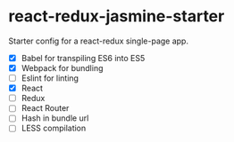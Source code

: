 # react-redux-jasmine-starter

Starter config for a react-redux single-page app.

- [x] Babel for transpiling ES6 into ES5
- [x] Webpack for bundling
- [ ] Eslint for linting
- [x] React
- [ ] Redux
- [ ] React Router
- [ ] Hash in bundle url
- [ ] LESS compilation
